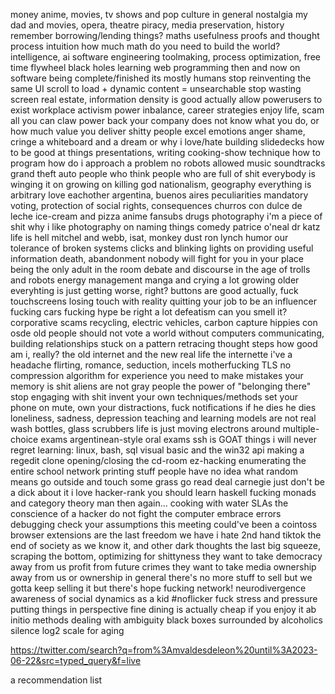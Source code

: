money
anime, movies, tv shows and pop culture in general
  nostalgia
  my dad and movies, opera, theatre
piracy, media preservation, history
  remember borrowing/lending things?
maths
    usefulness
    proofs and thought process
    intuition
    how much math do you need to build the world?
intelligence, ai
software engineering
    toolmaking, process optimization, free time flywheel
    black holes
    learning web programming then and now
    on software being complete/finished
    its mostly humans
    stop reinventing the same UI
      scroll to load + dynamic content = unsearchable
    stop wasting screen real estate, information density is good actually
    allow powerusers to exist
workplace activism
    power inbalance, career strategies
    enjoy life, scam all you can
    claw power back
    your company does not know what you do, or how much value you deliver
shitty people
excel
emotions
  anger
  shame, cringe
a whiteboard and a dream
  or why i love/hate building slidedecks
how to be good at things
  presentations, writing
    cooking-show technique
how to program
  how do i approach a problem
no robots allowed
music
  soundtracks
  grand theft auto
people who think
people who are full of shit
everybody is winging it
on growing
on killing god
nationalism, geography
everything is arbitrary
love eachother
argentina, buenos aires
  peculiarities
  mandatory voting, protection of social rights, consequences
  churros con dulce de leche
  ice-cream and pizza
anime fansubs
drugs
photography
  i'm a piece of shit
  why i like photography
  on naming things
comedy
  patrice o'neal
  dr katz
  life is hell
  mitchel and webb, isat, monkey dust
  ron lynch
  humor
our tolerance of broken systems
clicks and blinking lights
  on providing useful information
death, abandonment
  nobody will fight for you in your place
  being the only adult in the room
debate and discourse in the age of trolls and robots
  energy management
manga
  and crying a lot
growing older
  everyhting is just getting worse, right?
  buttons are good actually, fuck touchscreens
losing touch with reality
  quitting your job to be an influencer
fucking cars
fucking hype
be right a lot
defeatism
can you smell it?
corporative scams
  recycling, electric vehicles, carbon capture
hippies con osde
old people should not vote
a world without computers
communicating, building relationships
stuck on a pattern
  retracing thought steps
how good am i, really?
the old internet and the new real life
  the internette
i've a headache
flirting, romance, seduction, incels
motherfucking TLS
no compression algorithm for experience
  you need to make mistakes
your memory is shit
aliens are not gray people
the power of "belonging there"
stop engaging with shit
invent your own techniques/methods
set your phone on mute, own your distractions, fuck notifications
  if he dies he dies
loneliness, sadness, depression
teaching and learning
models are not real
wash bottles, glass scrubbers
life is just moving electrons around
multiple-choice exams
argentinean-style oral exams
ssh is GOAT
things i will never regret learning: linux, bash, sql
visual basic and the win32 api
  making a regedit clone
  opening/closing the cd-room
ez-hacking
  enumerating the entire school network
  printing stuff
people have no idea what random means
go outside and touch some grass
go read deal carnegie just don't be a dick about it
i love hacker-rank
you should learn haskell
  fucking monads and category theory man
    then again...
cooking with water
SLAs
the conscience of a hacker
  do not fight the computer
  embrace errors
  debugging
  check your assumptions
this meeting could've been a cointoss
browser extensions are the last freedom we have
i hate 2nd hand tiktok
the end of society as we know it, and other dark thoughts
  the last big squeeze, scraping the bottom, optimizing for shittyness
  they want to take democracy away from us
  profit from future crimes
  they want to take media ownership away from us
    or ownership in general
    there's no more stuff to sell but we gotta keep selling it
  but there's hope
fucking network!
neurodivergence
awareness of social dynamics as a kid
#noflicker
fuck stress and pressure
putting things in perspective
  fine dining is actually cheap if you enjoy it
ab initio methods
  dealing with ambiguity
  black boxes
surrounded by alcoholics
silence
log2 scale for aging

https://twitter.com/search?q=from%3Amvaldesdeleon%20until%3A2023-06-22&src=typed_query&f=live


a recommendation list